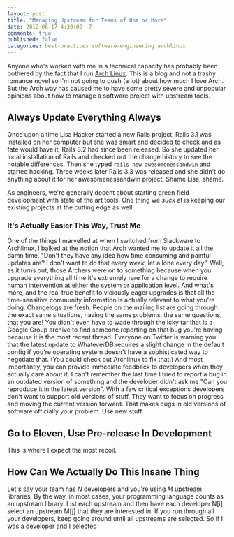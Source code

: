```yaml
---
layout: post
title: "Managing Upstream for Teams of One or More"
date: 2012-06-17 4:30:00 -7
comments: true
published: false
categories: best-practices software-engineering archlinux
---
```


Anyone who's worked with me in a technical capacity has probably been bothered
by the fact that I run [Arch Linux](http://archlinux.org). This is a blog and
not a trashy romance novel so I'm not going to gush (a lot) about how much I
love Arch. But the Arch way has caused me to have some pretty severe and
unpopular opinions about how to manage a software project with upstream tools.

Always Update Everything Always
-------------------------------

Once upon a time Lisa Hacker started a new Rails project. Rails 3.1 was
installed on her computer but she was smart and decided to check and as fate
would have it, Rails 3.2 had since been released. So she updated her local
installation of Rails and checked out the change history to see the notable
differences. Then she typed `rails new awesomenessandwin` and started hacking.
Three weeks later Rails 3.3 was released and she didn't do anything about it for
her awesomenessandwin project. Shame Lisa, shame.

As engineers, we're generally decent about starting green field development with
state of the art tools. One thing we *suck* at is keeping our existing projects
at the cutting edge as well.

### It's Actually Easier This Way, Trust Me ###

One of the things I marvelled at when I switched from Slackware to Archlinux, I
balked at the notion that Arch wanted me to update it all the damn time. "Don't
they have any idea how time consuming and painful updates are? I don't want to
do that every *week*, let a lone every day." Well, as it turns out, those
Archers were on to something because when you upgrade everything all time it's
extremely rare for a change to require human intervention at either the system
or application level. And what's more, and the real true benefit to viciously
eager upgrades is that all the time-sensitive community information is actually
relevant to what you're doing. Changelogs are fresh. People on the mailing list
are going through the exact same situations, having the same problems, the same
questions, that you are! You didn't even have to wade through the icky tar that
is a Google Group archive to find someone reporting on that bug you're having
because it is the most recent thread.  Everyone on Twitter is warning you that
the latest update to WhateverDB requires a slight change in the default config
if you're operating system doesn't have a sophisticated way to negotiate that.
(You could check out Archlinux to fix that.) And most importantly, you can
provide immediate feedback to developers when they actually care about it. I
can't remember the last time I tried to report a bug in an outdated version of
something and the developer didn't ask me "Can you reproduce it in the latest
version". With a few critical exceptions developers don't want to support old
versions of stuff. They want to focus on progress and moving the current version
forward. That makes bugs in old versions of software officially *your* problem.
Use new stuff.

Go to Eleven, Use Pre-release In Development
--------------------------------------------

This is where I expect the most recoil.


How Can We Actually Do This Insane Thing
----------------------------------------

Let's say your team has *N* developers and you're using *M* upstream libraries.
By the way, in most cases, your programming language counts as an upstream
library. List each upstream and then have each developer N[i] select an upstream
M[j] that they are interested in. If you run through all your developers, keep
going around until all upstreams are selected. So if I was a developer and I
selected 
